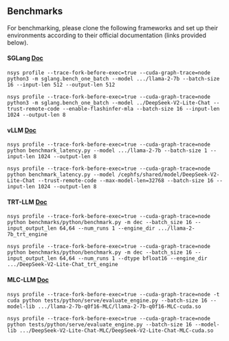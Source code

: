 ## Benchmarks
For benchmarking, please clone the following frameworks and set up their environments according to their official documentation (links provided below).


#### SGLang [Doc](https://docs.sglang.ai/start/install.html)
```
nsys profile --trace-fork-before-exec=true --cuda-graph-trace=node python3 -m sglang.bench_one_batch --model .../llama-2-7b --batch-size 16 --input-len 512 --output-len 512

nsys profile --trace-fork-before-exec=true --cuda-graph-trace=node python3 -m sglang.bench_one_batch --model ../DeepSeek-V2-Lite-Chat --trust-remote-code --enable-flashinfer-mla --batch-size 16 --input-len 1024 --output-len 8
```

#### vLLM [Doc](https://docs.vllm.ai/en/latest/getting_started/installation/gpu.html)
```
nsys profile --trace-fork-before-exec=true --cuda-graph-trace=node python benchmark_latency.py --model .../llama-2-7b --batch-size 1 --input-len 1024 --output-len 8

nsys profile --trace-fork-before-exec=true --cuda-graph-trace=node python benchmark_latency.py --model /cephfs/shared/model/DeepSeek-V2-Lite-Chat --trust-remote-code --max-model-len=32768 --batch-size 16 --input-len 1024 --output-len 8
```

#### TRT-LLM [Doc](https://nvidia.github.io/TensorRT-LLM/installation/linux.html)
```
nsys profile --trace-fork-before-exec=true --cuda-graph-trace=node python benchmarks/python/benchmark.py -m dec --batch_size 16 --input_output_len 64,64 --num_runs 1 --engine_dir .../llama-2-7b_trt_engine

nsys profile --trace-fork-before-exec=true --cuda-graph-trace=node python benchmarks/python/benchmark.py -m dec --batch_size 16 --input_output_len 64,64 --num_runs 1 --dtype bfloat16 --engine_dir .../DeepSeek-V2-Lite-Chat_trt_engine
```

#### MLC-LLM [Doc](https://llm.mlc.ai/docs/install/mlc_llm.html)
```
nsys profile --trace-fork-before-exec=true --cuda-graph-trace=node -t cuda python tests/python/serve/evaluate_engine.py --batch-size 16 --model-lib .../llama-2-7b-q0f16-MLC/llama-2-7b-q0f16-MLC-cuda.so

nsys profile --trace-fork-before-exec=true --cuda-graph-trace=node python tests/python/serve/evaluate_engine.py --batch-size 16 --model-lib .../DeepSeek-V2-Lite-Chat-MLC/DeepSeek-V2-Lite-Chat-MLC-cuda.so
```

